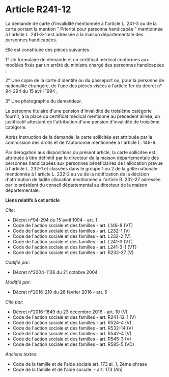 # Article R241-12

La demande de carte d'invalidité mentionnée à l'article L. 241-3 ou de la carte portant la mention " Priorité pour personne
handicapée " mentionnée à l'article L. 241-3-1 est adressée à la maison départementale des personnes handicapées. 

Elle est constituée des pièces suivantes : 

1° Un formulaire de demande et un certificat médical conformes aux modèles fixés par un arrêté du ministre chargé des
personnes handicapées ; 

2° Une copie de la carte d'identité ou du passeport ou, pour la personne de nationalité étrangère, de l'une des pièces visées
à l'article 1er du décret n° 94-294 du 15 avril 1994 ; 

3° Une photographie du demandeur. 

La personne titulaire d'une pension d'invalidité de troisième catégorie fournit, à la place du certificat médical mentionné
au précédent alinéa, un justificatif attestant de l'attribution d'une pension d'invalidité de troisième catégorie. 

Après instruction de la demande, la carte sollicitée est attribuée par la commission des droits et de l'autonomie mentionnée
à l'article L. 146-8. 

Par dérogation aux dispositions du présent article, la carte sollicitée est attribuée à titre définitif par le directeur de
la maison départementale des personnes handicapées aux personnes bénéficiaires de l'allocation prévue à l'article L. 232-1 et
classées dans le groupe 1 ou 2 de la grille nationale mentionnée à l'article L. 232-2 au vu de la notification de la décision
d'attribution de ladite allocation mentionnée à l'article R. 232-27 adressée par le président du conseil départemental au
directeur de la maison départementale.

**Liens relatifs à cet article**

_Cite_:

  - Décret n°94-294 du 15 avril 1994 - art. 1
  - Code de l'action sociale et des familles - art. L146-8 (VT)
  - Code de l'action sociale et des familles - art. L232-1 (V)
  - Code de l'action sociale et des familles - art. L232-2 (V)
  - Code de l'action sociale et des familles - art. L241-3 (VT)
  - Code de l'action sociale et des familles - art. L241-3-1 (VT)
  - Code de l'action sociale et des familles - art. R232-27 (V)

_Codifié par_:

  - Décret n°2004-1136 du 21 octobre 2004

_Modifié par_:

  - Décret n°2016-210 du 26 février 2016 - art. 5

_Cité par_:

  - Décret n°2016-1849 du 23 décembre 2016 - art. 10 (V)
  - Code de l'action sociale et des familles - art. R241-12-1 (V)
  - Code de l'action sociale et des familles - art. R524-4 (V)
  - Code de l'action sociale et des familles - art. R532-14 (V)
  - Code de l'action sociale et des familles - art. R542-4 (V)
  - Code de l'action sociale et des familles - art. R545-3 (V)
  - Code de l'action sociale et des familles - art. R585-5 (VD)

_Anciens textes_:

  - Code de la famille et de l'aide sociale art. 173 al. 1, 2ème phrase
  - Code de la famille et de l'aide sociale. - art. 173 (Ab)
